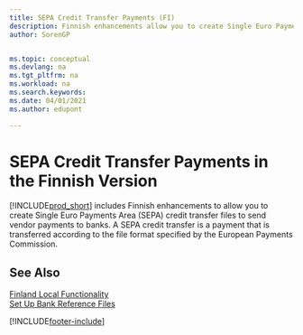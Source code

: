 ```yaml
---
title: SEPA Credit Transfer Payments (FI)
description: Finnish enhancements allow you to create Single Euro Payments Area (SEPA) credit transfer files to send vendor payments to banks.
author: SorenGP


ms.topic: conceptual
ms.devlang: na
ms.tgt_pltfrm: na
ms.workload: na
ms.search.keywords:
ms.date: 04/01/2021
ms.author: edupont

---
```

# SEPA Credit Transfer Payments in the Finnish Version

[!INCLUDE[prod_short](../../includes/prod_short.md)] includes Finnish enhancements to allow you to create Single Euro Payments Area (SEPA) credit transfer files to send vendor payments to banks. A SEPA credit transfer is a payment that is transferred according to the file format specified by the European Payments Commission.  

## See Also

[Finland Local Functionality](finland-local-functionality.md)  
[Set Up Bank Reference Files](how-to-set-up-bank-reference-files.md)  


[!INCLUDE[footer-include](../../includes/footer-banner.md)]